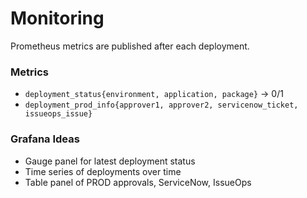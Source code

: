 # Monitoring

Prometheus metrics are published after each deployment.

### Metrics
- `deployment_status{environment, application, package}` → 0/1
- `deployment_prod_info{approver1, approver2, servicenow_ticket, issueops_issue}`

### Grafana Ideas
- Gauge panel for latest deployment status
- Time series of deployments over time
- Table panel of PROD approvals, ServiceNow, IssueOps
